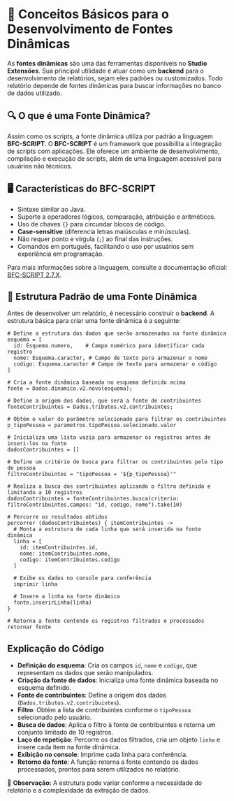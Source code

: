 # 📌 Conceitos Básicos para o Desenvolvimento de Fontes Dinâmicas

As **fontes dinâmicas** são uma das ferramentas disponíveis no **Studio Extensões**. Sua principal utilidade é atuar como um **backend** para o desenvolvimento de relatórios, sejam eles padrões ou customizados. Todo relatório depende de fontes dinâmicas para buscar informações no banco de dados utilizado.

## 🔍 O que é uma Fonte Dinâmica?

Assim como os scripts, a fonte dinâmica utiliza por padrão a linguagem **BFC-SCRIPT**. O **BFC-SCRIPT** é um framework que possibilita a integração de scripts com aplicações. Ele oferece um ambiente de desenvolvimento, compilação e execução de scripts, além de uma linguagem acessível para usuários não técnicos.

## 🖥️ Características do BFC-SCRIPT

- Sintaxe similar ao Java.
- Suporte a operadores lógicos, comparação, atribuição e aritméticos.
- Uso de chaves `{}` para circundar blocos de código.
- **Case-sensitive** (diferencia letras maiúsculas e minúsculas).
- Não requer ponto e vírgula (`;`) ao final das instruções.
- Comandos em português, facilitando o uso por usuários sem experiência em programação.

Para mais informações sobre a linguagem, consulte a documentação oficial: [BFC-SCRIPT 2.7.X](https://test.betha.com.br/documentacao/bfc-script/2.7.X/index.html).

## 📑 Estrutura Padrão de uma Fonte Dinâmica

Antes de desenvolver um relatório, é necessário construir o **backend**. A estrutura básica para criar uma fonte dinâmica é a seguinte:

```bfc-script
# Define a estrutura dos dados que serão armazenados na fonte dinâmica
esquema = [
  id: Esquema.numero,    # Campo numérico para identificar cada registro
  nome: Esquema.caracter, # Campo de texto para armazenar o nome
  codigo: Esquema.caracter # Campo de texto para armazenar o código
]

# Cria a fonte dinâmica baseada no esquema definido acima
fonte = Dados.dinamico.v2.novo(esquema);

# Define a origem dos dados, que será a fonte de contribuintes
fonteContribuintes = Dados.tributos.v2.contribuintes;

# Obtém o valor do parâmetro selecionado para filtrar os contribuintes
p_tipoPessoa = parametros.tipoPessoa.selecionado.valor

# Inicializa uma lista vazia para armazenar os registros antes de inseri-los na fonte
dadosContribuintes = []

# Define um critério de busca para filtrar os contribuintes pelo tipo de pessoa
filtroContribuintes = "tipoPessoa = '${p_tipoPessoa}'"

# Realiza a busca dos contribuintes aplicando o filtro definido e limitando a 10 registros
dadosContribuintes = fonteContribuintes.busca(criterio: filtroContribuintes,campos: "id, codigo, nome").take(10)

# Percorre os resultados obtidos
percorrer (dadosContribuintes) { itemContribuintes ->  
  # Monta a estrutura de cada linha que será inserida na fonte dinâmica
  linha = [
    id: itemContribuintes.id,
    nome: itemContribuintes.nome,
    codigo: itemContribuintes.codigo
  ]
  
  # Exibe os dados no console para conferência
  imprimir linha
  
  # Insere a linha na fonte dinâmica
  fonte.inserirLinha(linha)
}

# Retorna a fonte contendo os registros filtrados e processados
retornar fonte
```

## Explicação do Código
- **Definição do esquema**: Cria os campos `id`, `nome` e `codigo`, que representam os dados que serão manipulados.
- **Criação da fonte de dados**: Inicializa uma fonte dinâmica baseada no esquema definido.
- **Fonte de contribuintes**: Define a origem dos dados (`Dados.tributos.v2.contribuintes`).
- **Filtro**: Obtém a lista de contribuintes conforme o `tipoPessoa` selecionado pelo usuário.
- **Busca de dados**: Aplica o filtro à fonte de contribuintes e retorna um conjunto limitado de 10 registros.
- **Laço de repetição**: Percorre os dados filtrados, cria um objeto `linha` e insere cada item na fonte dinâmica.
- **Exibição no console**: Imprime cada linha para conferência.
- **Retorno da fonte**: A função retorna a fonte contendo os dados processados, prontos para serem utilizados no relatório.

📌 **Observação:** A estrutura pode variar conforme a necessidade do relatório e a complexidade da extração de dados.